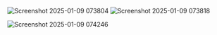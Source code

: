 ![Screenshot 2025-01-09 073804](https://github.com/user-attachments/assets/908ebcaf-5698-421e-bae8-aef9b886037b)
![Screenshot 2025-01-09 073818](https://github.com/user-attachments/assets/aa4784d8-c253-4291-be90-195e299633bf)


![Screenshot 2025-01-09 074246](https://github.com/user-attachments/assets/9b5a23d2-fc22-4649-a811-5b5f1c49c6fe)
